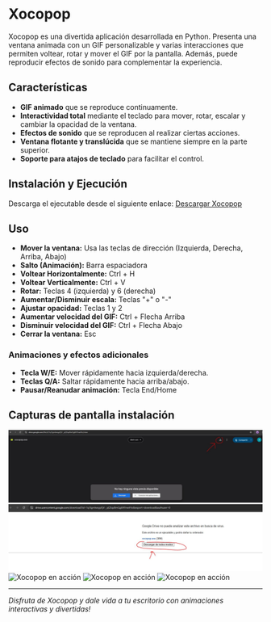 
# Xocopop

Xocopop es una divertida aplicación desarrollada en Python. Presenta una ventana animada con un GIF personalizable y varias interacciones que permiten voltear, rotar y mover el GIF por la pantalla. Además, puede reproducir efectos de sonido para complementar la experiencia.

## Características
- **GIF animado** que se reproduce continuamente.
- **Interactividad total** mediante el teclado para mover, rotar, escalar y cambiar la opacidad de la ventana.
- **Efectos de sonido** que se reproducen al realizar ciertas acciones.
- **Ventana flotante y translúcida** que se mantiene siempre en la parte superior.
- **Soporte para atajos de teclado** para facilitar el control.





## Instalación y Ejecución
Descarga el ejecutable desde el siguiente enlace:
   [Descargar Xocopop](https://drive.google.com/file/d/1q1lgmIwxypFjV-_qQ5qzBmGg6HFnwtHo/view?usp=sharing)



## Uso

- **Mover la ventana:** Usa las teclas de dirección (Izquierda, Derecha, Arriba, Abajo)
- **Salto (Animación):** Barra espaciadora
- **Voltear Horizontalmente:** Ctrl + H
- **Voltear Verticalmente:** Ctrl + V
- **Rotar:** Teclas 4 (izquierda) y 6 (derecha)
- **Aumentar/Disminuir escala:** Teclas "+" o "-"
- **Ajustar opacidad:** Teclas 1 y 2
- **Aumentar velocidad del GIF:** Ctrl + Flecha Arriba
- **Disminuir velocidad del GIF:** Ctrl + Flecha Abajo
- **Cerrar la ventana:** Esc

### Animaciones y efectos adicionales
- **Tecla W/E:** Mover rápidamente hacia izquierda/derecha.
- **Teclas Q/A:** Saltar rápidamente hacia arriba/abajo.
- **Pausar/Reanudar animación:** Tecla End/Home


## Capturas de pantalla instalación
![Xocopop en acción](Descargar.JPG)
![Xocopop en acción](Descargar1.JPG)
![Xocopop en acción](Descargar2.JPG)
![Xocopop en acción](Descargar3.JPG)
![Xocopop en acción](Descargar4.JPG)



---

_Disfruta de Xocopop y dale vida a tu escritorio con animaciones interactivas y divertidas!_
